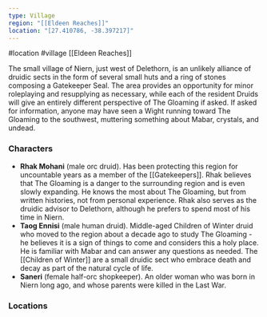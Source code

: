 ```yaml
---
type: Village
region: "[[Eldeen Reaches]]"
location: "[27.410786, -38.397217]"
---
```

 #location #village [[Eldeen Reaches]]

The small village of Niern, just west of Delethorn, is an unlikely alliance of druidic sects in the form of several small huts and a ring of stones composing a Gatekeeper Seal. The area provides an opportunity for minor roleplaying and resupplying as necessary, while each of the resident Druids will give an entirely different perspective of The Gloaming if asked. If asked for information, anyone may have seen a Wight running toward The Gloaming to the southwest, muttering something about Mabar, crystals, and undead.

### Characters

* **Rhak Mohani** (male orc druid). Has been protecting this region for uncountable years as a member of the [[Gatekeepers]]. Rhak believes that The Gloaming is a danger to the surrounding region and is even slowly expanding. He knows the most about The Gloaming, but from written histories, not from personal experience. Rhak also serves as the druidic advisor to Delethorn, although he prefers to spend most of his time in Niern.
* **Taog Ennisi** (male human druid). Middle-aged Children of Winter druid who moved to the region about a decade ago to study The Gloaming - he believes it is a sign of things to come and considers this a holy place. He is familiar with Mabar and can answer any questions as needed. The [[Children of Winter]] are a small druidic sect who embrace death and decay as part of the natural cycle of life.
* **Saneri** (female half-orc shopkeeper). An older woman who was born in Niern long ago, and whose parents were killed in the Last War.

### Locations
